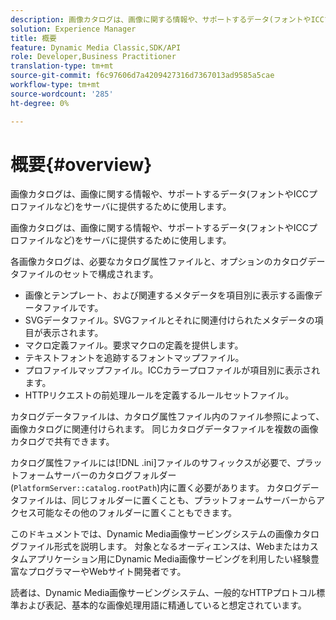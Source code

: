 ```yaml
---
description: 画像カタログは、画像に関する情報や、サポートするデータ(フォントやICCプロファイルなど)をサーバに提供するために使用します。
solution: Experience Manager
title: 概要
feature: Dynamic Media Classic,SDK/API
role: Developer,Business Practitioner
translation-type: tm+mt
source-git-commit: f6c97606d7a4209427316d7367013ad9585a5cae
workflow-type: tm+mt
source-wordcount: '285'
ht-degree: 0%

---
```



# 概要{#overview}

画像カタログは、画像に関する情報や、サポートするデータ(フォントやICCプロファイルなど)をサーバに提供するために使用します。

画像カタログは、画像に関する情報や、サポートするデータ(フォントやICCプロファイルなど)をサーバに提供するために使用します。

各画像カタログは、必要なカタログ属性ファイルと、オプションのカタログデータファイルのセットで構成されます。

* 画像とテンプレート、および関連するメタデータを項目別に表示する画像データファイルです。
* SVGデータファイル。SVGファイルとそれに関連付けられたメタデータの項目が表示されます。
* マクロ定義ファイル。要求マクロの定義を提供します。
* テキストフォントを追跡するフォントマップファイル。
* プロファイルマップファイル。ICCカラープロファイルが項目別に表示されます。
* HTTPリクエストの前処理ルールを定義するルールセットファイル。

カタログデータファイルは、カタログ属性ファイル内のファイル参照によって、画像カタログに関連付けられます。 同じカタログデータファイルを複数の画像カタログで共有できます。

カタログ属性ファイルには[!DNL .ini]ファイルのサフィックスが必要で、プラットフォームサーバーのカタログフォルダー(`PlatformServer::catalog.rootPath`)内に置く必要があります。 カタログデータファイルは、同じフォルダーに置くことも、プラットフォームサーバーからアクセス可能なその他のフォルダーに置くこともできます。

このドキュメントでは、Dynamic Media画像サービングシステムの画像カタログファイル形式を説明します。 対象となるオーディエンスは、Webまたはカスタムアプリケーション用にDynamic Media画像サービングを利用したい経験豊富なプログラマーやWebサイト開発者です。

読者は、Dynamic Media画像サービングシステム、一般的なHTTPプロトコル標準および表記、基本的な画像処理用語に精通していると想定されています。
